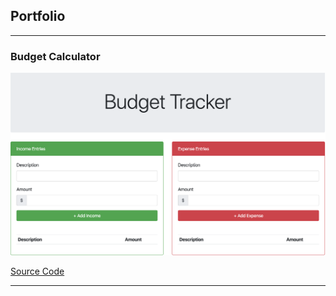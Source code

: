 ## Portfolio

---

### Budget Calculator

<img src="images/Budget.png?raw=true"/>

[Source Code](https://pure-citadel-39081.herokuapp.com/)

---
